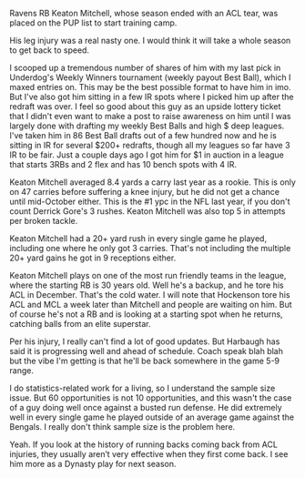 Ravens RB Keaton Mitchell, whose season ended with an ACL tear, was placed on the PUP list to start training camp.

His leg injury was a real nasty one.  I would think it will take a whole season to get back to speed.

I scooped up a tremendous number of shares of him with my last pick in Underdog's Weekly Winners tournament (weekly payout Best Ball), which I maxed entries on. This may be the best possible format to have him in imo. But I've also got him sitting in a few IR spots where I picked him up after the redraft was over. I feel so good about this guy as an upside lottery ticket that I didn't even want to make a post to raise awareness on him until I was largely done with drafting my weekly Best Balls and high $ deep leagues. I've taken him in 86 Best Ball drafts out of a few hundred now and he is sitting in IR for several $200+ redrafts, though all my leagues so far have 3 IR to be fair. Just a couple days ago I got him for $1 in auction in a league that starts 3RBs and 2 flex and has 10 bench spots with 4 IR.

Keaton Mitchell averaged 8.4 yards a carry last year as a rookie. This is only on 47 carries before suffering a knee injury, but he did not get a chance until mid-October either. This is the #1 ypc in the NFL last year, if you don't count Derrick Gore's 3 rushes.  Keaton Mitchell was also top 5 in attempts per broken tackle.

Keaton Mitchell had a 20+ yard rush in every single game he played, including one where he only got 3 carries. That's not including the multiple 20+ yard gains he got in 9 receptions either.

Keaton Mitchell plays on one of the most run friendly teams in the league, where the starting RB is 30 years old.
 Well he's a backup, and he tore his ACL in December. That's the cold water. I will note that Hockenson tore his ACL and MCL a week later than Mitchell and people are waiting on him. But of course he's not a RB and is looking at a starting spot when he returns, catching balls from an elite superstar.

Per his injury, I really can't find a lot of good updates. But Harbaugh has said it is progressing well and ahead of schedule. Coach speak blah blah but the vibe I'm getting is that he'll be back somewhere in the game 5-9 range.

I do statistics-related work for a living, so I understand the sample size issue. But 60 opportunities is not 10 opportunities, and this wasn't the case of a guy doing well once against a busted run defense. He did extremely well in every single game he played outside of an average game against the Bengals. I really don't think sample size is the problem here.

Yeah. If you look at the history of running backs coming back from ACL injuries, they usually aren’t very effective when they first come back. I see him more as a Dynasty play for next season.
